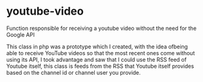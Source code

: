 # youtube-video
Function responsible for receiving a youtube video without the need for the Google API

This class in php was a prototype which I created, with the idea of ​​being able to receive YouTube videos so that the most recent ones come without using its API, I took advantage and saw that I could use the RSS feed of Youtube itself, this class is feeds from the RSS that Youtube itself provides based on the channel id or channel user you provide.
